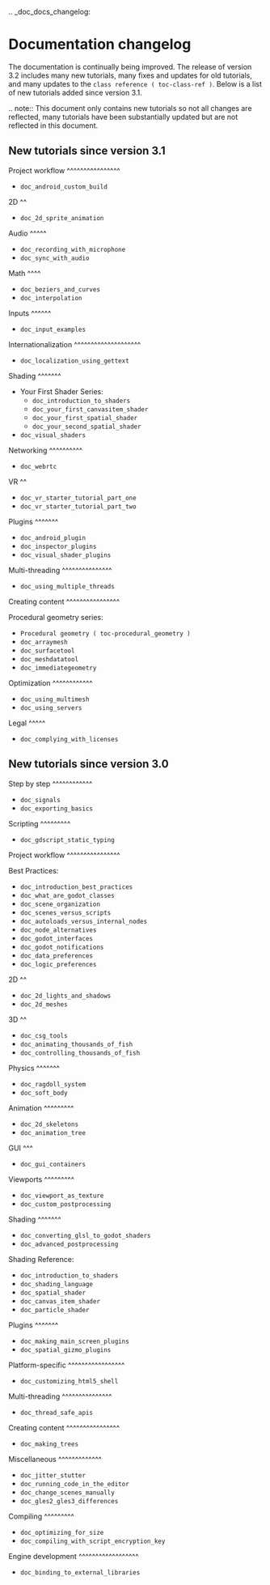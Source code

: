 .. _doc_docs_changelog:

Documentation changelog
=======================

The documentation is continually being improved. The release of version 3.2
includes many new tutorials, many fixes and updates for old tutorials, and many updates
to the `class reference ( toc-class-ref )`. Below is a list of new tutorials
added since version 3.1.

.. note:: This document only contains new tutorials so not all changes are reflected,
          many tutorials have been substantially updated but are not reflected in this document.

New tutorials since version 3.1
-------------------------------

Project workflow
^^^^^^^^^^^^^^^^

- `doc_android_custom_build`

2D
^^

- `doc_2d_sprite_animation`

Audio
^^^^^

- `doc_recording_with_microphone`
- `doc_sync_with_audio`

Math
^^^^

- `doc_beziers_and_curves`
- `doc_interpolation`

Inputs
^^^^^^

- `doc_input_examples`

Internationalization
^^^^^^^^^^^^^^^^^^^^

- `doc_localization_using_gettext`

Shading
^^^^^^^

- Your First Shader Series:
    - `doc_introduction_to_shaders`
    - `doc_your_first_canvasitem_shader`
    - `doc_your_first_spatial_shader`
    - `doc_your_second_spatial_shader`
- `doc_visual_shaders`

Networking
^^^^^^^^^^

- `doc_webrtc`

VR
^^

- `doc_vr_starter_tutorial_part_one`
- `doc_vr_starter_tutorial_part_two`

Plugins
^^^^^^^

- `doc_android_plugin`
- `doc_inspector_plugins`
- `doc_visual_shader_plugins`

Multi-threading
^^^^^^^^^^^^^^^

- `doc_using_multiple_threads`

Creating content
^^^^^^^^^^^^^^^^

Procedural geometry series:
  - `Procedural geometry ( toc-procedural_geometry )`
  - `doc_arraymesh`
  - `doc_surfacetool`
  - `doc_meshdatatool`
  - `doc_immediategeometry`

Optimization
^^^^^^^^^^^^

- `doc_using_multimesh`
- `doc_using_servers`

Legal
^^^^^

- `doc_complying_with_licenses`

New tutorials since version 3.0
-------------------------------

Step by step
^^^^^^^^^^^^

- `doc_signals`
- `doc_exporting_basics`

Scripting
^^^^^^^^^

- `doc_gdscript_static_typing`

Project workflow
^^^^^^^^^^^^^^^^

Best Practices:

- `doc_introduction_best_practices`
- `doc_what_are_godot_classes`
- `doc_scene_organization`
- `doc_scenes_versus_scripts`
- `doc_autoloads_versus_internal_nodes`
- `doc_node_alternatives`
- `doc_godot_interfaces`
- `doc_godot_notifications`
- `doc_data_preferences`
- `doc_logic_preferences`

2D
^^

- `doc_2d_lights_and_shadows`
- `doc_2d_meshes`

3D
^^

- `doc_csg_tools`
- `doc_animating_thousands_of_fish`
- `doc_controlling_thousands_of_fish`

Physics
^^^^^^^

- `doc_ragdoll_system`
- `doc_soft_body`

Animation
^^^^^^^^^

- `doc_2d_skeletons`
- `doc_animation_tree`

GUI
^^^

- `doc_gui_containers`

Viewports
^^^^^^^^^

- `doc_viewport_as_texture`
- `doc_custom_postprocessing`

Shading
^^^^^^^

- `doc_converting_glsl_to_godot_shaders`
- `doc_advanced_postprocessing`

Shading Reference:

- `doc_introduction_to_shaders`
- `doc_shading_language`
- `doc_spatial_shader`
- `doc_canvas_item_shader`
- `doc_particle_shader`

Plugins
^^^^^^^

- `doc_making_main_screen_plugins`
- `doc_spatial_gizmo_plugins`

Platform-specific
^^^^^^^^^^^^^^^^^

- `doc_customizing_html5_shell`

Multi-threading
^^^^^^^^^^^^^^^

- `doc_thread_safe_apis`

Creating content
^^^^^^^^^^^^^^^^

- `doc_making_trees`

Miscellaneous
^^^^^^^^^^^^^

- `doc_jitter_stutter`
- `doc_running_code_in_the_editor`
- `doc_change_scenes_manually`
- `doc_gles2_gles3_differences`

Compiling
^^^^^^^^^

- `doc_optimizing_for_size`
- `doc_compiling_with_script_encryption_key`

Engine development
^^^^^^^^^^^^^^^^^^

- `doc_binding_to_external_libraries`
